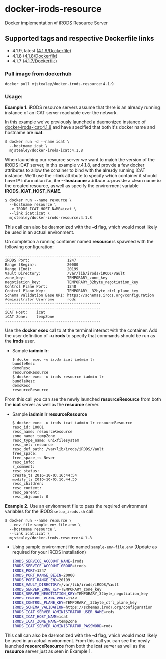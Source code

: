# docker-irods-resource
Docker implementation of iRODS Resource Server

## Supported tags and respective Dockerfile links

- 4.1.9, latest ([4.1.9/Dockerfile](https://github.com/mjstealey/docker-irods-resource/blob/master/4.1.9/Dockerfile))
- 4.1.8 ([4.1.8/Dockerfile](https://github.com/mjstealey/docker-irods-resource/blob/master/4.1.8/Dockerfile))
- 4.1.7 ([4.1.7/Dockerfile](https://github.com/mjstealey/docker-irods-resource/blob/master/4.1.7/Dockerfile))

### Pull image from dockerhub

```
docker pull mjstealey/docker-irods-resource:4.1.9
```

### Usage:

**Example 1.** iRODS resource servers assume that there is an already running instance of an iCAT server reachable over the network.

In this example we've previously launched a daemonized instance of [docker-irods-icat:4.1.8](https://github.com/mjstealey/docker-irods-icat) and have specified that both it's docker name and hostname are **icat**:
```
$ docker run -d --name icat \
  --hostname icat \
  mjstealey/docker-irods-icat:4.1.8
```

When launching our resource server we want to match the version of the iRODS iCAT server, in this example v.4.1.8, and provide a few docker attributes to allow the conainer to bind with the already running iCAT instance. We'll use the **--link** attribute to specify which container it should have IP information for, the **--hostname** attribute to provide a clean name to the created resource, as well as specify the environment variable **IRODS_ICAT_HOST_NAME**.
```
$ docker run --name resource \
  --hostname resource \
  -e IRODS_ICAT_HOST_NAME=icat \
  --link icat:icat \
  mjstealey/docker-irods-resource:4.1.8
```
This call can also be daemonized with the **-d** flag, which would most likely be used in an actual environment.

On completion a running container named **resource** is spawned with the following configuration:
```
-------------------------------------------
iRODS Port:                 1247
Range (Begin):              20000
Range (End):                20199
Vault Directory:            /var/lib/irods/iRODS/Vault
zone_key:                   TEMPORARY_zone_key
negotiation_key:            TEMPORARY_32byte_negotiation_key
Control Plane Port:         1248
Control Plane Key:          TEMPORARY__32byte_ctrl_plane_key
Schema Validation Base URI: https://schemas.irods.org/configuration
Administrator Username:     rods
-------------------------------------------
-------------------------------------------
iCAT Host:    icat
iCAT Zone:    tempZone
-------------------------------------------
```

Use the **docker exec** call to at the terminal interact with the container. Add the user definition of **-u irods** to specify that commands should be run as the **irods** user.

- Sample **iadmin lr**:
  ```
  $ docker exec -u irods icat iadmin lr
  bundleResc
  demoResc
  resourceResource
  $ docker exec -u irods resource iadmin lr
  bundleResc
  demoResc
  resourceResource
  ```
From this call you can see the newly launched **resourceResource** from both the **icat** server as well as the **resource** server.

- Sample **iadmin lr resourceResource**
  ```
  $ docker exec -u irods icat iadmin lr resourceResource
  resc_id: 10001
  resc_name: resourceResource
  zone_name: tempZone
  resc_type_name: unixfilesystem
  resc_net: resource
  resc_def_path: /var/lib/irods/iRODS/Vault
  free_space:
  free_space_ts Never
  resc_info:
  r_comment:
  resc_status:
  create_ts 2016-10-03.16:44:54
  modify_ts 2016-10-03.16:44:55
  resc_children:
  resc_context:
  resc_parent:
  resc_objcount: 0
  ```
  
**Example 2.** Use an environment file to pass the required environment variables for the iRODS `setup_irods.sh` call.
```
$ docker run --name resource \
  --env-file sample-env-file.env \
  --hostname resource \
  --link icat:icat \
  mjstealey/docker-irods-resource:4.1.8
```
- Using sample environment file named `sample-env-file.env` (Update as required for your iRODS installation)

  ```bash
  IRODS_SERVICE_ACCOUNT_NAME=irods
  IRODS_SERVICE_ACCOUNT_GROUP=irods
  IRODS_PORT=1247
  IRODS_PORT_RANGE_BEGIN=20000
  IRODS_PORT_RANGE_END=20199
  IRODS_VAULT_DIRECTORY=/var/lib/irods/iRODS/Vault
  IRODS_SERVER_ZONE_KEY=TEMPORARY_zone_key
  IRODS_SERVER_NEGOTIATION_KEY=TEMPORARY_32byte_negotiation_key
  IRODS_CONTROL_PLANE_PORT=1248
  IRODS_CONTROL_PLANE_KEY=TEMPORARY__32byte_ctrl_plane_key
  IRODS_SCHEMA_VALIDATION=https://schemas.irods.org/configuration
  IRODS_ICAT_SERVER_ADMINISTRATOR_USER_NAME=rods
  IRODS_ICAT_HOST_NAME=icat
  IRODS_ICAT_ZONE_NAME=tempZone
  IRODS_ICAT_SERVER_ADMINISTRATOR_PASSWORD=rods
  ```
  
This call can also be daemonized with the **-d** flag, which would most likely be used in an actual environment.
From this call you can see the newly launched **resourceResource** from both the **icat** server as well as the **resource** server just as seen in Example 1.
